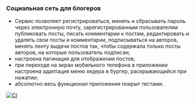 ### Социальная сеть для блогеров
- Сервис позволяет регистрироваться, менять и сбрасывать пароль через электронную почту, зарегистрированным пользователям публиковать посты, писать комментарии к постам, редактировать и удалять свои посты и комментарии, подписываться на авторов, менять ленту выдачи постов так, чтобы содержала только посты авторов, на которые пользователь подписан;
- настроена пагинация для отображения постов;
- при переходе на экран мобильного телефона в приложении настроена адаптация меню хедера в бургер, раскрывающийся при нажатии;
- абсолютно весь функционал приложения покрыт тестами.

[![CI](https://github.com/yandex-praktikum/hw05_final/actions/workflows/python-app.yml/badge.svg?branch=master)](https://github.com/yandex-praktikum/hw05_final/actions/workflows/python-app.yml)
